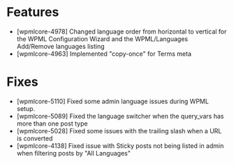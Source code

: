 # Features
* [wpmlcore-4978] Changed language order from horizontal to vertical for the WPML Configuration Wizard and the WPML/Languages Add/Remove languages listing
* [wpmlcore-4963] Implemented "copy-once" for Terms meta

# Fixes
* [wpmlcore-5110] Fixed some admin language issues during WPML setup.
* [wpmlcore-5089] Fixed the language switcher when the query_vars has more than one post type
* [wpmlcore-5028] Fixed some issues with the trailing slash when a URL is converted
* [wpmlcore-4138] Fixed issue with Sticky posts not being listed in admin when filtering posts by "All Languages"